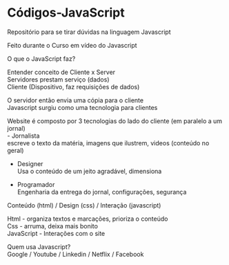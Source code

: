 # Códigos-JavaScript
Repositório para se tirar dúvidas na linguagem Javascript

Feito durante o Curso em vídeo do Javascript

O que o JavaScript faz?

Entender conceito de Cliente x Server
<br>Servidores prestam serviço (dados)
<br>Cliente (Dispositivo, faz requisições de dados)

O servidor então envia uma cópia para o cliente
<br>Javascript surgiu como uma tecnologia para clientes

Website é composto por 3 tecnologias do lado do cliente (em paralelo a um jornal)
<br>- Jornalista
<br>escreve o texto da matéria, imagens que ilustrem, videos (conteúdo no geral)

- Designer
<br>Usa o conteúdo de um jeito agradável, dimensiona

- Programador
<br>Engenharia da entrega do jornal, configurações, segurança

Conteúdo (html) / Design (css) / Interação (javascript)

Html - organiza textos e marcações, prioriza o conteúdo
<br>Css - arruma, deixa mais bonito
<br>JavaScript - Interações com o site

Quem usa Javascript? 
<br>Google / Youtube / Linkedin / Netflix / Facebook
